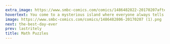 ```yaml
---
extra_image: https://www.smbc-comics.com/comics/1486482822-20170207after.png
hovertext: You come to a mysterious island where everyone always tells the truth...
image: https://www.smbc-comics.com/comics/1486482806-20170207 (1).png
next: the-best-day-ever
prev: lastritely
title: Math Puzzles
---
```

